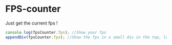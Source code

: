 # FPS-counter
Just get the current fps !

```js
console.log(fpsCounter.fps); //Show your fps
appendDiv(fpsCounter.fps); //Show the fps in a small div in the top, left
```
